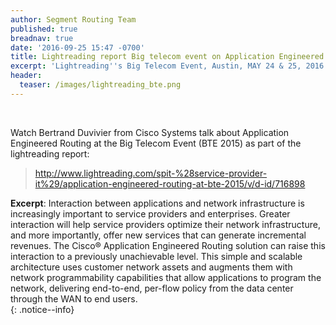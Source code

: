 ```yaml
---
author: Segment Routing Team
published: true
breadnav: true
date: '2016-09-25 15:47 -0700'
title: Lightreading report Big telecom event on Application Engineered Routing
excerpt: 'Lightreading''s Big Telecom Event, Austin, MAY 24 & 25, 2016 '
header:
  teaser: /images/lightreading_bte.png
---
```

&nbsp;
  
  
Watch Bertrand Duvivier from Cisco Systems talk about Application Engineered Routing at the Big Telecom Event (BTE 2015) as part of the lightreading report:  

><http://www.lightreading.com/spit-%28service-provider-it%29/application-engineered-routing-at-bte-2015/v/d-id/716898>

**Excerpt**: Interaction between applications and network infrastructure is increasingly important to service providers and enterprises. Greater interaction will help service providers optimize their network infrastructure, and more importantly, offer new services that can generate incremental revenues. The Cisco® Application Engineered Routing solution can raise this interaction to a previously unachievable level. This simple and scalable architecture uses customer network assets and augments them with network programmability capabilities that allow applications to program the network, delivering end-to-end, per-flow policy from the data center through the WAN to end users.   
{: .notice--info}
